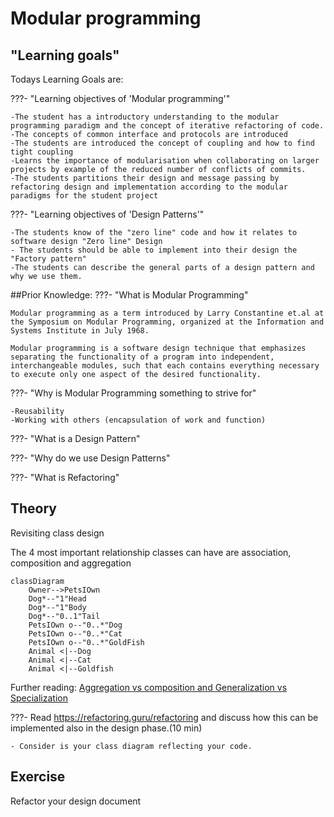 # Modular programming
## "Learning goals"

Todays Learning Goals are:

???- "Learning objectives of 'Modular programming'"

    -The student has a introductory understanding to the modular programming paradigm and the concept of iterative refactoring of code. 
    -The concepts of common interface and protocols are introduced
    -The students are introduced the concept of coupling and how to find tight coupling
    -Learns the importance of modularisation when collaborating on larger projects by example of the reduced number of conflicts of commits.
    -The students partitions their design and message passing by refactoring design and implementation according to the modular paradigms for the student project

???- "Learning objectives of 'Design Patterns'"

    -The students know of the "zero line" code and how it relates to software design "Zero line" Design
    - The students should be able to implement into their design the 
    "Factory pattern"
    -The students can describe the general parts of a design pattern and why we use them.


##Prior Knowledge:
???- "What is Modular Programming"

    Modular programming as a term introduced by Larry Constantine et.al at the Symposium on Modular Programming, organized at the Information and Systems Institute in July 1968.
    
    Modular programming is a software design technique that emphasizes separating the functionality of a program into independent, interchangeable modules, such that each contains everything necessary to execute only one aspect of the desired functionality. 
???- "Why is Modular Programming something to strive for"

    -Reusability 
    -Working with others (encapsulation of work and function)
    
???- "What is a Design Pattern"

???- "Why do we use Design Patterns"

???- "What is Refactoring"


## Theory
Revisiting class design

The 4 most important relationship classes can have
are association, composition and aggregation
```mermaid
classDiagram 
    Owner-->PetsIOwn
    Dog*--"1"Head
    Dog*--"1"Body
    Dog*--"0..1"Tail
    PetsIOwn o--"0..*"Dog
    PetsIOwn o--"0..*"Cat
    PetsIOwn o--"0..*"GoldFish
    Animal <|--Dog
    Animal <|--Cat
    Animal <|--Goldfish
```
Further reading:
[Aggregation vs composition and Generalization vs Specialization](https://www.visual-paradigm.com/guide/uml-unified-modeling-language/uml-aggregation-vs-composition/)


???- Read https://refactoring.guru/refactoring and discuss how this can be implemented also in the design phase.(10 min)

    - Consider is your class diagram reflecting your code.

## Exercise
 Refactor your design document 
